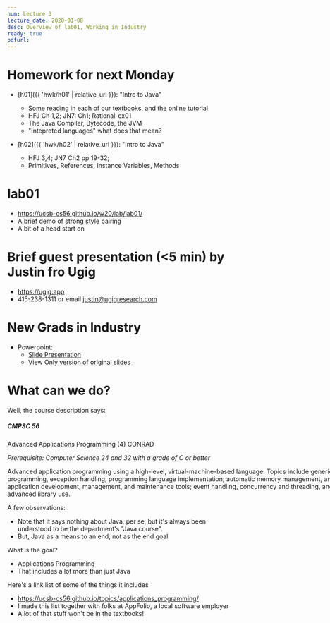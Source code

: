 ```yaml
---
num: Lecture 3
lecture_date: 2020-01-08
desc: Overview of lab01, Working in Industry
ready: true
pdfurl:
---
```


# Homework for next Monday

* [h01]({{ 'hwk/h01' | relative_url }}): "Intro to Java"
   * Some reading in each of our textbooks, and the online tutorial
   * HFJ Ch 1,2; JN7: Ch1; Rational-ex01
   * The Java Compiler, Bytecode, the JVM
   * "Intepreted languages" what does that mean?
   


* [h02]({{ 'hwk/h02' | relative_url }}): "Intro to Java"
   * HFJ 3,4; JN7 Ch2 pp 19-32;
   * Primitives, References, Instance Variables, Methods

# lab01

* <https://ucsb-cs56.github.io/w20/lab/lab01/>
* A brief demo of strong style pairing
* A bit of a head start on 

# Brief guest presentation (<5 min) by Justin fro Ugig

* <https://ugig.app>
* 415-238-1311 or email justin@ugigresearch.com

# New Grads in Industry

* Powerpoint: 
    * [Slide Presentation](https://docs.google.com/presentation/d/e/2PACX-1vQLnl6NhgID0xXuLPo8HbjAsXom1m77CmewfTY7Zvs0yz0BE2N2osa1T1lYaEM1bfd1utBXJYNhgKEh/pub?start=true&loop=false&delayms=180000)
    * [View Only version of original slides](https://docs.google.com/presentation/d/1WsSQz4rh50kINs8afmNS4MkaRWHyI74EqF6qC1pDk-A/edit?usp=sharing)

# What can we do?

Well, the course description says:

<div class="card" style="width: 50rem;">
<div class="card-body" markdown="1">
<h5 class="card-title">CMPSC 56</h5>

Advanced Applications Programming (4) CONRAD

*Prerequisite: Computer Science 24 and 32 with a grade of C or better*

<p class="card-text">
Advanced application programming using a high-level, virtual-machine-based language. Topics include generic programming, exception handling, programming language implementation; automatic memory management, and application development, management, and maintenance tools; event handling, concurrency and threading, and advanced library use.
</p>
</div>
</div>

A few observations:
* Note that it says nothing about Java, per se, but it's always been understood to be the department's "Java course".
* But, Java as a means to an end, not as the end goal

What is the goal?
* Applications Programming
* That includes a lot more than just Java

Here's a link list of some of the things it includes
* <https://ucsb-cs56.github.io/topics/applications_programming/>
* I made this list together with folks at AppFolio, a local software employer
* A lot of that stuff won't be in the textbooks!
